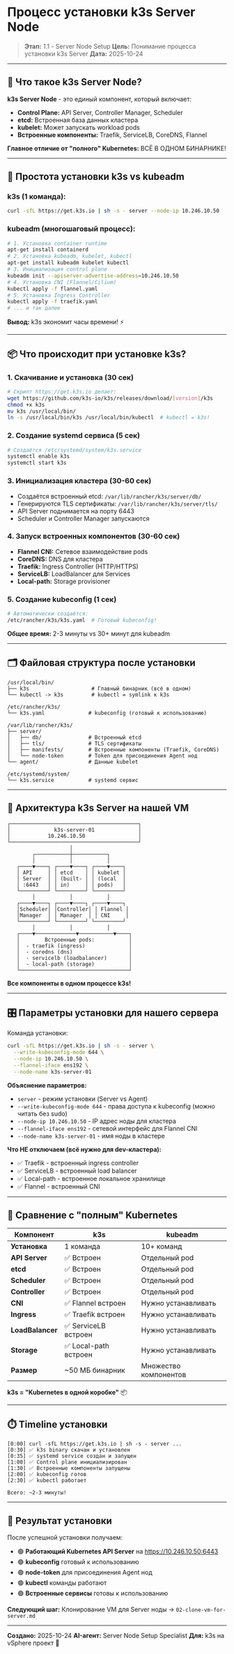 # Процесс установки k3s Server Node

> **Этап:** 1.1 - Server Node Setup
> **Цель:** Понимание процесса установки k3s Server
> **Дата:** 2025-10-24

---

## 🎯 Что такое k3s Server Node?

**k3s Server Node** - это единый компонент, который включает:

- **Control Plane:** API Server, Controller Manager, Scheduler
- **etcd:** Встроенная база данных кластера
- **kubelet:** Может запускать workload pods
- **Встроенные компоненты:** Traefik, ServiceLB, CoreDNS, Flannel

**Главное отличие от "полного" Kubernetes:** ВСЁ В ОДНОМ БИНАРНИКЕ!

---

## 🚀 Простота установки k3s vs kubeadm

### k3s (1 команда):
```bash
curl -sfL https://get.k3s.io | sh -s - server --node-ip 10.246.10.50
```

### kubeadm (многошаговый процесс):
```bash
# 1. Установка container runtime
apt-get install containerd
# 2. Установка kubeadm, kubelet, kubectl
apt-get install kubeadm kubelet kubectl
# 3. Инициализация control plane
kubeadm init --apiserver-advertise-address=10.246.10.50
# 4. Установка CNI (Flannel/Cilium)
kubectl apply -f flannel.yaml
# 5. Установка Ingress Controller
kubectl apply -f traefik.yaml
# ... и так далее
```

**Вывод:** k3s экономит часы времени! ⚡

---

## 📦 Что происходит при установке k3s?

### 1. Скачивание и установка (30 сек)
```bash
# Скрипт https://get.k3s.io делает:
wget https://github.com/k3s-io/k3s/releases/download/[version]/k3s
chmod +x k3s
mv k3s /usr/local/bin/
ln -s /usr/local/bin/k3s /usr/local/bin/kubectl  # kubectl = k3s!
```

### 2. Создание systemd сервиса (5 сек)
```bash
# Создаётся /etc/systemd/system/k3s.service
systemctl enable k3s
systemctl start k3s
```

### 3. Инициализация кластера (30-60 сек)
- Создаётся встроенный etcd: `/var/lib/rancher/k3s/server/db/`
- Генерируются TLS сертификаты: `/var/lib/rancher/k3s/server/tls/`
- API Server поднимается на порту 6443
- Scheduler и Controller Manager запускаются

### 4. Запуск встроенных компонентов (30-60 сек)
- **Flannel CNI:** Сетевое взаимодействие pods
- **CoreDNS:** DNS для кластера
- **Traefik:** Ingress Controller (HTTP/HTTPS)
- **ServiceLB:** LoadBalancer для Services
- **Local-path:** Storage provisioner

### 5. Создание kubeconfig (1 сек)
```bash
# Автоматически создаётся:
/etc/rancher/k3s/k3s.yaml  # Готовый kubeconfig!
```

**Общее время:** 2-3 минуты vs 30+ минут для kubeadm

---

## 🗂️ Файловая структура после установки

```
/usr/local/bin/
├── k3s                    # Главный бинарник (всё в одном)
└── kubectl -> k3s         # kubectl = symlink к k3s

/etc/rancher/k3s/
└── k3s.yaml              # kubeconfig (готовый к использованию)

/var/lib/rancher/k3s/
├── server/
│   ├── db/               # Встроенный etcd
│   ├── tls/              # TLS сертификаты
│   ├── manifests/        # Встроенные компоненты (Traefik, CoreDNS)
│   └── node-token        # Token для присоединения Agent нод
└── agent/                # Данные kubelet

/etc/systemd/system/
└── k3s.service           # systemd сервис
```

---

## 🔧 Архитектура k3s Server на нашей VM

```
┌─────────────────────────────────────────┐
│              k3s-server-01              │
│            10.246.10.50                 │
└─────────────────────────────────────────┘
                    │
        ┌───────────┼───────────┐
        │           │           │
   ┌────▼────┐ ┌────▼────┐ ┌────▼────┐
   │ API     │ │ etcd    │ │ kubelet │
   │ Server  │ │ (built- │ │ (local  │
   │ :6443   │ │ in)     │ │ pods)   │
   └─────────┘ └─────────┘ └─────────┘
        │           │           │
   ┌────▼────┐ ┌────▼────┐ ┌────▼────┐
   │Scheduler│ │Controller│ │ Flannel │
   │Manager  │ │ Manager  │ │ CNI     │
   └─────────┘ └─────────┘ └─────────┘
        │           │           │
   ┌────▼─────────────▼───────────▼────┐
   │        Встроенные pods:           │
   │  - traefik (ingress)              │
   │  - coredns (dns)                  │
   │  - servicelb (loadbalancer)       │
   │  - local-path (storage)           │
   └───────────────────────────────────┘
```

**Все компоненты в одном процессе k3s!**

---

## 🎛️ Параметры установки для нашего сервера

Команда установки:
```bash
curl -sfL https://get.k3s.io | sh -s - server \
  --write-kubeconfig-mode 644 \
  --node-ip 10.246.10.50 \
  --flannel-iface ens192 \
  --node-name k3s-server-01
```

**Объяснение параметров:**
- `server` - режим установки (Server vs Agent)
- `--write-kubeconfig-mode 644` - права доступа к kubeconfig (можно читать без sudo)
- `--node-ip 10.246.10.50` - IP адрес ноды для кластера
- `--flannel-iface ens192` - сетевой интерфейс для Flannel CNI
- `--node-name k3s-server-01` - имя ноды в кластере

**Что НЕ отключаем (всё нужно для dev-кластера):**
- ✅ Traefik - встроенный ingress controller
- ✅ ServiceLB - встроенный load balancer
- ✅ Local-path - встроенное локальное хранилище
- ✅ Flannel - встроенный CNI

---

## 🔗 Сравнение с "полным" Kubernetes

| Компонент | k3s | kubeadm |
|-----------|-----|---------|
| **Установка** | 1 команда | 10+ команд |
| **API Server** | ✅ Встроен | Отдельный pod |
| **etcd** | ✅ Встроен | Отдельный pod |
| **Scheduler** | ✅ Встроен | Отдельный pod |
| **Controller** | ✅ Встроен | Отдельный pod |
| **CNI** | ✅ Flannel встроен | Нужно устанавливать |
| **Ingress** | ✅ Traefik встроен | Нужно устанавливать |
| **LoadBalancer** | ✅ ServiceLB встроен | Нужно устанавливать |
| **Storage** | ✅ Local-path встроен | Нужно устанавливать |
| **Размер** | ~50 МБ бинарник | Множество компонентов |

**k3s = "Kubernetes в одной коробке"** 📦

---

## ⏱️ Timeline установки

```
[0:00] curl -sfL https://get.k3s.io | sh -s - server ...
[0:30] ✅ k3s binary скачан и установлен
[0:35] ✅ systemd service создан и запущен
[1:00] ✅ Control plane инициализирован
[1:30] ✅ Встроенные компоненты запущены
[2:00] ✅ kubeconfig готов
[2:30] ✅ kubectl работает

Всего: ~2-3 минуты!
```

---

## 🎉 Результат установки

После успешной установки получаем:
- 🟢 **Работающий Kubernetes API Server** на https://10.246.10.50:6443
- 🟢 **kubeconfig** готовый к использованию
- 🟢 **node-token** для присоединения Agent нод
- 🟢 **kubectl** команды работают
- 🟢 **Встроенные сервисы** готовы к использованию

**Следующий шаг:** Клонирование VM для Server ноды → `02-clone-vm-for-server.md`

---

**Создано:** 2025-10-24
**AI-агент:** Server Node Setup Specialist
**Для:** k3s на vSphere проект 🚀
